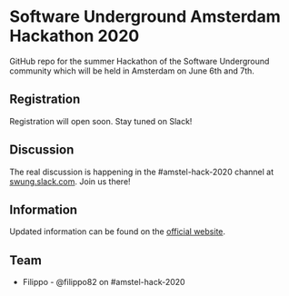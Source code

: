 # Software Underground Amsterdam Hackathon 2020
GitHub repo for the summer Hackathon of the Software Underground community
which will be held in Amsterdam on June 6th and 7th.

## Registration
Registration will open soon. Stay tuned on Slack!

## Discussion
The real discussion is happening in the #amstel-hack-2020 channel at [swung.slack.com](swung.slack.com). Join us there!

## Information
Updated information can be found on the [official website](http://www.amstelhack2020.site/).

## Team
* Filippo - @filippo82 on #amstel-hack-2020
